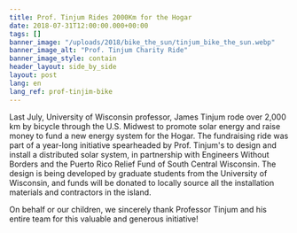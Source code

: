 ```yaml
---
title: Prof. Tinjum Rides 2000Km for the Hogar
date: 2018-07-31T12:00:00.000+00:00
tags: []
banner_image: "/uploads/2018/bike_the_sun/tinjum_bike_the_sun.webp"
banner_image_alt: "Prof. Tinjum Charity Ride"
banner_image_style: contain
header_layout: side_by_side
layout: post
lang: en
lang_ref: prof-tinjim-bike
---
```

Last July, University of Wisconsin professor, James Tinjum rode over 2,000 km by bicycle through the U.S. Midwest to promote solar energy and raise money to fund a new energy system for the Hogar. The fundraising ride was part of a year-long initiative spearheaded by Prof. Tinjum's to design and install a distributed solar system, in partnership with Engineers Without Borders and the Puerto Rico Relief Fund of South Central Wisconsin. The design is being developed by graduate students from the University of Wisconsin, and funds will be donated to locally source all the installation materials and contractors in the island.

On behalf or our children, we sincerely thank Professor Tinjum and his entire team for this valuable and generous initiative!
